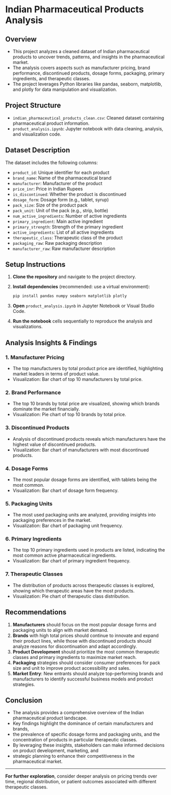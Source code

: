# Indian Pharmaceutical Products Analysis

## Overview

*  This project analyzes a cleaned dataset of Indian pharmaceutical products to uncover trends, patterns, and insights in the pharmaceutical market.
*  The analysis covers aspects such as manufacturer pricing, brand performance, discontinued products, dosage forms, packaging, primary ingredients, and therapeutic classes.
*  The project leverages Python libraries like pandas, seaborn, matplotlib, and plotly for data manipulation and visualization.

## Project Structure

- `indian_pharmaceutical_products_clean.csv`: Cleaned dataset containing pharmaceutical product information.
- `product_analysis.ipynb`: Jupyter notebook with data cleaning, analysis, and visualization code.

## Dataset Description

The dataset includes the following columns:
- `product_id`: Unique identifier for each product
- `brand_name`: Name of the pharmaceutical brand
- `manufacturer`: Manufacturer of the product
- `price_inr`: Price in Indian Rupees
- `is_discontinued`: Whether the product is discontinued
- `dosage_form`: Dosage form (e.g., tablet, syrup)
- `pack_size`: Size of the product pack
- `pack_unit`: Unit of the pack (e.g., strip, bottle)
- `num_active_ingredients`: Number of active ingredients
- `primary_ingredient`: Main active ingredient
- `primary_strength`: Strength of the primary ingredient
- `active_ingredients`: List of all active ingredients
- `therapeutic_class`: Therapeutic class of the product
- `packaging_raw`: Raw packaging description
- `manufacturer_raw`: Raw manufacturer description

## Setup Instructions

1. **Clone the repository** and navigate to the project directory.
2. **Install dependencies** (recommended: use a virtual environment):

    ```sh
    pip install pandas numpy seaborn matplotlib plotly
    ```

3. **Open** `product_analysis.ipynb` in Jupyter Notebook or Visual Studio Code.
4. **Run the notebook** cells sequentially to reproduce the analysis and visualizations.

## Analysis Insights & Findings

### 1. Manufacturer Pricing
- The top manufacturers by total product price are identified, highlighting market leaders in terms of product value.
- Visualization: Bar chart of top 10 manufacturers by total price.

### 2. Brand Performance
- The top 10 brands by total price are visualized, showing which brands dominate the market financially.
- Visualization: Pie chart of top 10 brands by total price.

### 3. Discontinued Products
- Analysis of discontinued products reveals which manufacturers have the highest value of discontinued products.
- Visualization: Bar chart of manufacturers with most discontinued products.

### 4. Dosage Forms
- The most popular dosage forms are identified, with tablets being the most common.
- Visualization: Bar chart of dosage form frequency.

### 5. Packaging Units
- The most used packaging units are analyzed, providing insights into packaging preferences in the market.
- Visualization: Bar chart of packaging unit frequency.

### 6. Primary Ingredients
- The top 10 primary ingredients used in products are listed, indicating the most common active pharmaceutical ingredients.
- Visualization: Bar chart of primary ingredient frequency.

### 7. Therapeutic Classes
- The distribution of products across therapeutic classes is explored, showing which therapeutic areas have the most products.
- Visualization: Pie chart of therapeutic class distribution.

## Recommendations

1. **Manufacturers** should focus on the most popular dosage forms and packaging units to align with market demand.
2. **Brands** with high total prices should continue to innovate and expand their product lines, while those with discontinued products should analyze reasons for discontinuation and adapt accordingly.
3. **Product Development** should prioritize the most common therapeutic classes and primary ingredients to maximize market reach.
4. **Packaging** strategies should consider consumer preferences for pack size and unit to improve product accessibility and sales.
5. **Market Entry**: New entrants should analyze top-performing brands and manufacturers to identify successful business models and product strategies.

## Conclusion

*  The analysis provides a comprehensive overview of the Indian pharmaceutical product landscape.
*  Key findings highlight the dominance of certain manufacturers and brands,
*  the prevalence of specific dosage forms and packaging units, and the concentration of products in particular therapeutic classes.
*  By leveraging these insights, stakeholders can make informed decisions on product development, marketing, and
*  strategic planning to enhance their competitiveness in the pharmaceutical market.

---

**For further exploration**, consider deeper analysis on pricing trends over time, regional distribution, or patient outcomes associated with different therapeutic classes.
